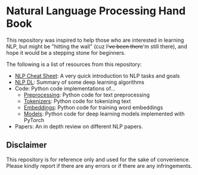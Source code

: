 # Natural Language Processing Hand Book

This repository was inspired to help those who are interested in learning NLP, but might be "hitting the wall" (cuz I~~'ve been there~~'m still there), and hope it would be a stepping stone for beginners.

The following is a list of resources from this repository:
- [NLP Cheat Sheet](https://github.com/birdx0810/NLP/blob/master/NLP_CheatSheet.md): A very quick introduction to NLP tasks and goals
- [NLP DL](https://github.com/birdx0810/NLP/blob/master/NLP_DL.md): Summary of some deep learning algorithms 
- Code: Python code implementations of...
    - [Preprocessing](https://github.com/birdx0810/NLP/tree/master/code/preprocessor): Python code for text preprocessing
    - [Tokenizers](https://github.com/birdx0810/NLP/tree/master/code/tokenizers): Python code for tokenizing text
    - [Embeddings](https://github.com/birdx0810/NLP/tree/master/code/embeddings): Python code for training word embeddings
    - [Models](https://github.com/birdx0810/NLP/tree/master/code/models): Python code for deep learning models implemented with PyTorch
- Papers: An in depth review on different NLP papers.

## Disclaimer
This repository is for reference only and used for the sake of convenience. Please kindly report if there are any errors or if there are any infringements.
